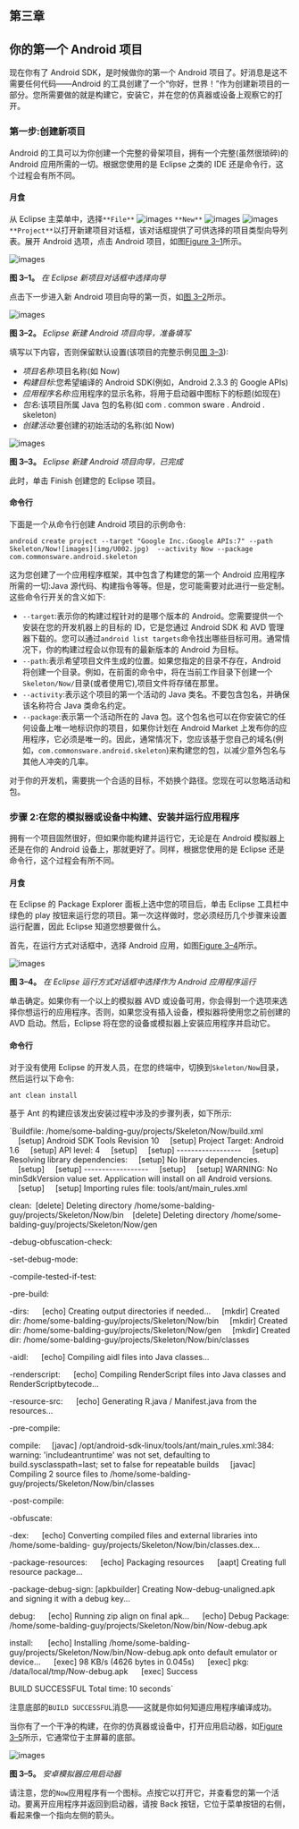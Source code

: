 ## 第三章

## 你的第一个 Android 项目

现在你有了 Android SDK，是时候做你的第一个 Android 项目了。好消息是这不需要任何代码——Android 的工具创建了一个“你好，世界！”作为创建新项目的一部分。您所需要做的就是构建它，安装它，并在您的仿真器或设备上观察它的打开。

### 第一步:创建新项目

Android 的工具可以为你创建一个完整的骨架项目，拥有一个完整(虽然很琐碎)的 Android 应用所需的一切。根据您使用的是 Eclipse 之类的 IDE 还是命令行，这个过程会有所不同。

#### 月食

从 Eclipse 主菜单中，选择`**File**` ![images](img/U001.jpg) `**New**` ![images](img/U001.jpg) ![images](img/U001.jpg) `**Project**`以打开新建项目对话框，该对话框提供了可供选择的项目类型向导列表。展开 Android 选项，点击 Android 项目，如图[Figure 3–1](#fig_3_1)所示。

![images](img/0301.jpg)

**图 3–1。** *在 Eclipse 新项目对话框中选择向导*

点击下一步进入新 Android 项目向导的第一页，如[图 3–2](#fig_3_2)所示。

![images](img/0302.jpg)

**图 3–2。** *Eclipse 新建 Android 项目向导，准备填写*

填写以下内容，否则保留默认设置(该项目的完整示例见[图 3–3](#fig_3_3)):

*   *项目名称*:项目名称(如 Now)
*   *构建目标*:您希望编译的 Android SDK(例如，Android 2.3.3 的 Google APIs)
*   *应用程序名称*:应用程序的显示名称，将用于启动器中图标下的标题(如现在)
*   *包名*:该项目所属 Java 包的名称(如 com . common sware . Android . skeleton)
*   *创建活动*:要创建的初始活动的名称(如 Now)

![images](img/0303.jpg)

**图 3–3。** *Eclipse 新建 Android 项目向导，已完成*

此时，单击 Finish 创建您的 Eclipse 项目。

#### 命令行

下面是一个从命令行创建 Android 项目的示例命令:

`android create project --target "Google Inc.:Google APIs:7" --path Skeleton/Now![images](img/U002.jpg)
 --activity Now --package com.commonsware.android.skeleton`

这为您创建了一个应用程序框架，其中包含了构建您的第一个 Android 应用程序所需的一切:Java 源代码、构建指令等等。但是，您可能需要对此进行一些定制。这些命令行开关的含义如下:

*   `--target`:表示你的构建过程针对的是哪个版本的 Android。您需要提供一个安装在您的开发机器上的目标的 ID，它是您通过 Android SDK 和 AVD 管理器下载的。您可以通过`android list targets`命令找出哪些目标可用。通常情况下，你的构建过程会以你现有的最新版本的 Android 为目标。
*   `--path`:表示希望项目文件生成的位置。如果您指定的目录不存在，Android 将创建一个目录。例如，在前面的命令中，将在当前工作目录下创建一个`Skeleton/Now/`目录(或者使用它),项目文件将存储在那里。
*   `--activity`:表示这个项目的第一个活动的 Java 类名。不要包含包名，并确保该名称符合 Java 类命名约定。
*   `--package`:表示第一个活动所在的 Java 包。这个包名也可以在你安装它的任何设备上唯一地标识你的项目，如果你计划在 Android Market 上发布你的应用程序，它必须是唯一的。因此，通常情况下，您应该基于您自己的域名(例如，`com.commonsware.android.skeleton`)来构建您的包，以减少意外包名与其他人冲突的几率。

对于你的开发机，需要挑一个合适的目标，不妨换个路径。您现在可以忽略活动和包。

### 步骤 2:在您的模拟器或设备中构建、安装并运行应用程序

拥有一个项目固然很好，但如果你能构建并运行它，无论是在 Android 模拟器上还是在你的 Android 设备上，那就更好了。同样，根据您使用的是 Eclipse 还是命令行，这个过程会有所不同。

#### 月食

在 Eclipse 的 Package Explorer 面板上选中您的项目后，单击 Eclipse 工具栏中绿色的 play 按钮来运行您的项目。第一次这样做时，您必须经历几个步骤来设置运行配置，因此 Eclipse 知道您想要做什么。

首先，在运行方式对话框中，选择 Android 应用，如图[Figure 3–4](#fig_3_4)所示。

![images](img/0304.jpg)

**图 3–4。** *在 Eclipse 运行方式对话框中选择作为 Android 应用程序运行*

单击确定。如果你有一个以上的模拟器 AVD 或设备可用，你会得到一个选项来选择你想运行的应用程序。否则，如果您没有插入设备，模拟器将使用您之前创建的 AVD 启动。然后，Eclipse 将在您的设备或模拟器上安装应用程序并启动它。

#### 命令行

对于没有使用 Eclipse 的开发人员，在您的终端中，切换到`Skeleton/Now`目录，然后运行以下命令:

`ant clean install`

基于 Ant 的构建应该发出安装过程中涉及的步骤列表，如下所示:

`Buildfile: /home/some-balding-guy/projects/Skeleton/Now/build.xml
    [setup] Android SDK Tools Revision 10
    [setup] Project Target: Android 1.6
    [setup] API level: 4
    [setup]
    [setup] ------------------
    [setup] Resolving library dependencies:
    [setup] No library dependencies.
    [setup]
    [setup] ------------------
    [setup]
    [setup] WARNING: No minSdkVersion value set. Application will install on all Android
versions.
    [setup]
    [setup] Importing rules file: tools/ant/main_rules.xml

clean:` `[delete] Deleting directory /home/some-balding-guy/projects/Skeleton/Now/bin
   [delete] Deleting directory /home/some-balding-guy/projects/Skeleton/Now/gen

-debug-obfuscation-check:

-set-debug-mode:

-compile-tested-if-test:

-pre-build:

-dirs:
     [echo] Creating output directories if needed...
    [mkdir] Created dir: /home/some-balding-guy/projects/Skeleton/Now/bin
    [mkdir] Created dir: /home/some-balding-guy/projects/Skeleton/Now/gen
    [mkdir] Created dir: /home/some-balding-guy/projects/Skeleton/Now/bin/classes

-aidl:
     [echo] Compiling aidl files into Java classes...

-renderscript:
     [echo] Compiling RenderScript files into Java classes and RenderScriptbytecode...

-resource-src:
     [echo] Generating R.java / Manifest.java from the resources...

-pre-compile:

compile:
    [javac] /opt/android-sdk-linux/tools/ant/main_rules.xml:384: warning:
'includeantruntime' was not set, defaulting to build.sysclasspath=last; set to false for
repeatable builds
    [javac] Compiling 2 source files to /home/some-balding-
guy/projects/Skeleton/Now/bin/classes

-post-compile:

-obfuscate:

-dex:
     [echo] Converting compiled files and external libraries into /home/some-balding-
guy/projects/Skeleton/Now/bin/classes.dex...

-package-resources:
     [echo] Packaging resources
     [aapt] Creating full resource package...

-package-debug-sign:
[apkbuilder] Creating Now-debug-unaligned.apk and signing it with a debug key...

debug:
     [echo] Running zip align on final apk...
     [echo] Debug Package: /home/some-balding-guy/projects/Skeleton/Now/bin/Now-debug.apk

install:` `     [echo] Installing /home/some-balding-guy/projects/Skeleton/Now/bin/Now-debug.apk
onto default emulator or device...
     [exec] 98 KB/s (4626 bytes in 0.045s)
     [exec] pkg: /data/local/tmp/Now-debug.apk
     [exec] Success

BUILD SUCCESSFUL
Total time: 10 seconds`

注意底部的`BUILD SUCCESSFUL`消息——这就是你如何知道应用程序编译成功。

当你有了一个干净的构建，在你的仿真器或设备中，打开应用启动器，如[Figure 3–5](#fig_3_5)所示，它通常位于主屏幕的底部。

![images](img/0305.jpg)

**图 3–5。** *安卓模拟器应用启动器*

请注意，您的`Now`应用程序有一个图标。点按它以打开它，并查看您的第一个活动。要离开应用程序并返回到启动器，请按 Back 按钮，它位于菜单按钮的右侧，看起来像一个指向左侧的箭头。